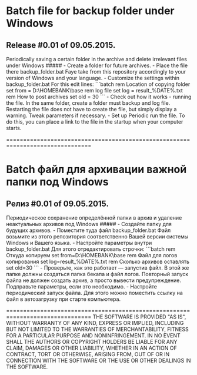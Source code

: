 <h1>Batch file for backup folder under Windows</h1>
<h2>Release #0.01 of 09.05.2015.</h2>
Periodically saving a certain folder in the archive and delete irrelevant files under Windows
#####
 - Create a folder for future archives.
 - Place the file there backup_folder.bat
Faye take from this repository accordingly to your version of Windows and your language.
 - Customize the settings within backup_folder.bat
For this edit lines:
```batch
rem Location of copying folder
set from = D:\HOMEBANK\base
rem log file
set log = result_%DATE%.txt
rem How to post archives
set old = 30
```
 - Check out how it works - running the file. In the same folder, create a folder must backup and log file. Restarting the file does not have to create the file, but simply display a warning. Tweak parameters if necessary.
 - Set up Periodic run the file. To do this, you can place a link to the file in the startup when your computer starts.

===============================================================================
<h1>Batch файл для архивации важной папки под Windows </h1>
<h2>Релиз #0.01 of 09.05.2015.</h2>  
Периодическое сохранение определённой папки в архив и удаление неактуальных архивов под Windows
#####
 - Создайте папку для будущих архивов.
 - Поместите туда файл backup_folder.bat
Файл возьмите из этого репозитория соответственно Вашей версии системы Windows и Вашего языка.
 - Настройте параметры внутри backup_folder.bat
Для этого отредактировать строчки:
```batch
rem Откуда копируем
set from=D:\HOMEBANK\base
rem Файл для логов копирования
set log=result_%DATE%.txt
rem Сколько архивов оставлять
set old=30
```
 - Проверьте, как это работает — запустив файл. В этой же папке должны создаться папка бекапа и файл логов. Повторный запуск файла не должен создать архив, а просто вывести предупреждение. Подправьте параметры, если это необходимо.
 - Настройте периодический запуск файла. Для этого можно поместить ссылку на файл в автозагрузку при старте компьютера. 

===============================================================================
THE SOFTWARE IS PROVIDED "AS IS", WITHOUT WARRANTY OF ANY KIND, EXPRESS OR IMPLIED, INCLUDING BUT NOT LIMITED TO THE WARRANTIES OF MERCHANTABILITY, FITNESS FOR A PARTICULAR PURPOSE AND NONINFRINGEMENT. IN NO EVENT SHALL THE AUTHORS OR COPYRIGHT HOLDERS BE LIABLE FOR ANY CLAIM, DAMAGES OR OTHER LIABILITY, WHETHER IN AN ACTION OF CONTRACT, TORT OR OTHERWISE, ARISING FROM, OUT OF OR IN CONNECTION WITH THE SOFTWARE OR THE USE OR OTHER DEALINGS IN THE SOFTWARE.